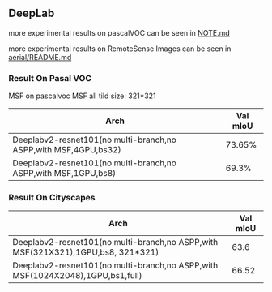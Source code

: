 
## DeepLab

more experimental results on pascalVOC can be seen in [NOTE.md](NOTE.md)


more experimental results on RemoteSense Images can be seen in [aerial/README.md](aerial/README.md)


### Result On Pasal VOC
MSF on pascalvoc MSF all tild size: 321*321

Arch | Val mIoU
------------ | -------------
Deeplabv2-resnet101(no multi-branch,no ASPP,with MSF,4GPU,bs32) | 73.65%
Deeplabv2-resnet101(no multi-branch,no ASPP,with MSF,1GPU,bs8) | 69.3%
### Result On Cityscapes

Arch | Val mIoU
------------ | -------------
Deeplabv2-resnet101(no multi-branch,no ASPP,with MSF(321X321),1GPU,bs8, 321*321) | 63.6
Deeplabv2-resnet101(no multi-branch,no ASPP,with MSF(1024X2048),1GPU,bs1,full) | 66.52
